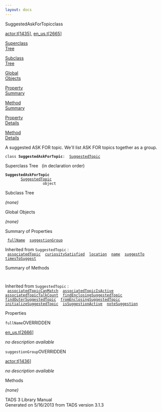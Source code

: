 ```yaml
---
layout: docs
---
```

<span class="title">SuggestedAskForTopic</span><span class="type">class</span>

[actor.t](../file/actor.t.html)\[[1435](../source/actor.t.html#1435)\],
[en_us.t](../file/en_us.t.html)\[[2665](../source/en_us.t.html#2665)\]

[Superclass  
Tree](#_SuperClassTree_)

[Subclass  
Tree](#_SubClassTree_)

[Global  
Objects](#_ObjectSummary_)

[Property  
Summary](#_PropSummary_)

[Method  
Summary](#_MethodSummary_)

[Property  
Details](#_Properties_)

[Method  
Details](#_Methods_)

<div class="fdesc">

A suggested ASK FOR topic. We'll list ASK FOR topics together as a
group.

`class `**`SuggestedAskForTopic`**` :   `[`SuggestedTopic`](../object/SuggestedTopic.html)

</div>

<span id="_SuperClassTree_"></span>

<div class="mjhd">

<span class="hdln">Superclass Tree</span>   (in declaration order)

</div>

**`SuggestedAskForTopic`**  
`         `[`SuggestedTopic`](../object/SuggestedTopic.html)  
`                 object`  
<span id="_SubClassTree_"></span>

<div class="mjhd">

<span class="hdln">Subclass Tree</span>  

</div>

*(none)* <span id="_ObjectSummary_"></span>

<div class="mjhd">

<span class="hdln">Global Objects</span>  

</div>

*(none)* <span id="_PropSummary_"></span>

<div class="mjhd">

<span class="hdln">Summary of Properties</span>  

</div>

` `[`fullName`](#fullName)`  `[`suggestionGroup`](#suggestionGroup)`  `

Inherited from `SuggestedTopic` :  
` `[`associatedTopic`](../object/SuggestedTopic.html#associatedTopic)`  `[`curiositySatisfied`](../object/SuggestedTopic.html#curiositySatisfied)`  `[`location`](../object/SuggestedTopic.html#location)`  `[`name`](../object/SuggestedTopic.html#name)`  `[`suggestTo`](../object/SuggestedTopic.html#suggestTo)`  `[`timesToSuggest`](../object/SuggestedTopic.html#timesToSuggest)`  `

<span id="_MethodSummary_"></span>

<div class="mjhd">

<span class="hdln">Summary of Methods</span>  

</div>

` `

Inherited from `SuggestedTopic` :  
` `[`associatedTopicCanMatch`](../object/SuggestedTopic.html#associatedTopicCanMatch)`  `[`associatedTopicIsActive`](../object/SuggestedTopic.html#associatedTopicIsActive)`  `[`associatedTopicTalkCount`](../object/SuggestedTopic.html#associatedTopicTalkCount)`  `[`findEnclosingSuggestedTopic`](../object/SuggestedTopic.html#findEnclosingSuggestedTopic)`  `[`findOuterSuggestedTopic`](../object/SuggestedTopic.html#findOuterSuggestedTopic)`  `[`fromEnclosingSuggestedTopic`](../object/SuggestedTopic.html#fromEnclosingSuggestedTopic)`  `[`initializeSuggestedTopic`](../object/SuggestedTopic.html#initializeSuggestedTopic)`  `[`isSuggestionActive`](../object/SuggestedTopic.html#isSuggestionActive)`  `[`noteSuggestion`](../object/SuggestedTopic.html#noteSuggestion)`  `

<span id="_Properties_"></span>

<div class="mjhd">

<span class="hdln">Properties</span>  

</div>

<span id="fullName"></span>

`fullName`<span class="rem">OVERRIDDEN</span>

[en_us.t](../file/en_us.t.html)\[[2666](../source/en_us.t.html#2666)\]

<div class="desc">

*no description available*

</div>

<span id="suggestionGroup"></span>

`suggestionGroup`<span class="rem">OVERRIDDEN</span>

[actor.t](../file/actor.t.html)\[[1436](../source/actor.t.html#1436)\]

<div class="desc">

*no description available*

</div>

<span id="_Methods_"></span>

<div class="mjhd">

<span class="hdln">Methods</span>  

</div>

*(none)*

<div class="ftr">

TADS 3 Library Manual  
Generated on 5/16/2013 from TADS version 3.1.3

</div>
